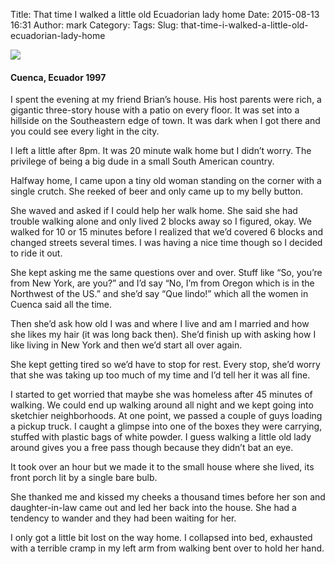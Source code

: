 Title: That time I walked a little old Ecuadorian lady home
Date: 2015-08-13 16:31
Author: mark
Category: 
Tags: 
Slug: that-time-i-walked-a-little-old-ecuadorian-lady-home

<img src="https://d262ilb51hltx0.cloudfront.net/max/2000/1*n97sQGsUqSf5BSUR-_g18g.jpeg"  />

#### Cuenca, Ecuador 1997

I spent the evening at my friend Brian’s house. His host parents were rich, a gigantic three-story house with a patio on every floor. It was set into a hillside on the Southeastern edge of town. It was dark when I got there and you could see every light in the city.

I left a little after 8pm. It was 20 minute walk home but I didn’t worry. The privilege of being a big dude in a small South American country.

Halfway home, I came upon a tiny old woman standing on the corner with a single crutch. She reeked of beer and only came up to my belly button.

She waved and asked if I could help her walk home. She said she had trouble walking alone and only lived 2 blocks away so I figured, okay. We walked for 10 or 15 minutes before I realized that we’d covered 6 blocks and changed streets several times. I was having a nice time though so I decided to ride it out.

She kept asking me the same questions over and over. Stuff like “So, you’re from New York, are you?” and I’d say “No, I’m from Oregon which is in the Northwest of the US.” and she’d say “Que lindo!” which all the women in Cuenca said all the time.

Then she’d ask how old I was and where I live and am I married and how she likes my hair (it was long back then). She’d finish up with asking how I like living in New York and then we’d start all over again.

She kept getting tired so we’d have to stop for rest. Every stop, she’d worry that she was taking up too much of my time and I’d tell her it was all fine.

I started to get worried that maybe she was homeless after 45 minutes of walking. We could end up walking around all night and we kept going into sketchier neighborhoods. At one point, we passed a couple of guys loading a pickup truck. I caught a glimpse into one of the boxes they were carrying, stuffed with plastic bags of white powder. I guess walking a little old lady around gives you a free pass though because they didn’t bat an eye.

It took over an hour but we made it to the small house where she lived, its front porch lit by a single bare bulb.

She thanked me and kissed my cheeks a thousand times before her son and daughter-in-law came out and led her back into the house. She had a tendency to wander and they had been waiting for her.

I only got a little bit lost on the way home. I collapsed into bed, exhausted with a terrible cramp in my left arm from walking bent over to hold her hand.

